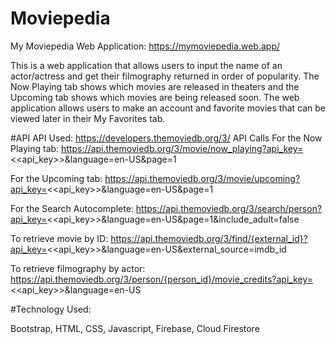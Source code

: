 # Moviepedia


My Moviepedia Web Application: https://mymoviepedia.web.app/

This is a web application that allows users to input the name of an actor/actress and get their filmography returned in order of popularity. The Now Playing tab shows which movies are released in theaters and the Upcoming tab shows which movies are being released soon. The web application allows users to make an account and favorite movies that can be viewed later in their My Favorites tab.  

#API 
API Used: https://developers.themoviedb.org/3/
API Calls
For the Now Playing tab: https://api.themoviedb.org/3/movie/now_playing?api_key=<<api_key>>&language=en-US&page=1

For the Upcoming tab: https://api.themoviedb.org/3/movie/upcoming?api_key=<<api_key>>&language=en-US&page=1

For the Search Autocomplete: https://api.themoviedb.org/3/search/person?api_key=<<api_key>>&language=en-US&page=1&include_adult=false

To retrieve movie by ID: https://api.themoviedb.org/3/find/{external_id}?api_key=<<api_key>>&language=en-US&external_source=imdb_id

To retrieve filmography by actor: https://api.themoviedb.org/3/person/{person_id}/movie_credits?api_key=<<api_key>>&language=en-US

#Technology Used:

Bootstrap, HTML, CSS, Javascript, Firebase, Cloud Firestore
